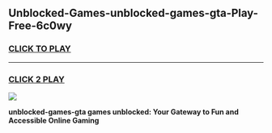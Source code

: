 
## Unblocked-Games-unblocked-games-gta-Play-Free-6c0wy
<h3>
<a href="https://premium76.site?title=unblocked-games-gta&ref=23A">CLICK TO PLAY</a></h3>
<hr>

<h3>
<a href="https://premium76.site?title=unblocked-games-gta&ref=23A">CLICK 2 PLAY</a>
  
</h3>

<a href="https://premium76.site?title=unblocked-games-gta&ref=23A"><img src="https://clearcache.store/games.png"></a>


**unblocked-games-gta games unblocked: Your Gateway to Fun and Accessible Online Gaming**
